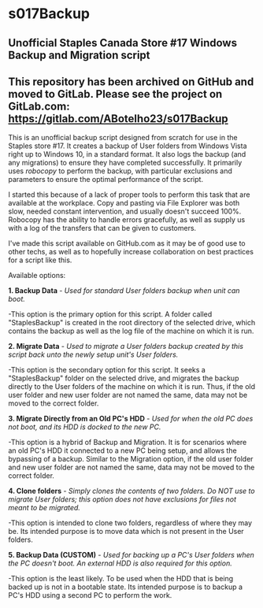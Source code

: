 # s017Backup
## Unofficial Staples Canada Store #17 Windows Backup and Migration script

## This repository has been archived on GitHub and moved to GitLab. Please see the project on GitLab.com: https://gitlab.com/ABotelho23/s017Backup

This is an unofficial backup script designed from scratch for use in the Staples store #17. It creates a backup of User folders from Windows Vista right up to Windows 10, in a standard format. It also logs the backup (and any migrations) to ensure they have completed successfully. It primarily uses *robocopy* to perform the backup, with particular exclusions and parameters to ensure the optimal performance of the script.

I started this because of a lack of proper tools to perform this task that are available at the workplace. Copy and pasting via File Explorer was both slow, needed constant intervention, and usually doesn't succeed 100%. Robocopy has the ability to handle errors gracefully, as well as supply us with a log of the transfers that can be given to customers.

I've made this script available on GitHub.com as it may be of good use to other techs, as well as to hopefully increase collaboration on best practices for a script like this.

Available options:

**1. Backup Data**  - *Used for standard User folders backup when unit can boot.*

-This option is the primary option for this script. A folder called "StaplesBackup" is created in the root directory of the selected drive, which contains the backup as well as the log file of the machine on which it is run.

**2. Migrate Data** - *Used to migrate a User folders backup created by this script back unto the newly setup unit's User folders.*

-This option is the secondary option for this script. It seeks a "StaplesBackup" folder on the selected drive, and migrates the backup directly to the User folders of the machine on which it is run. Thus, if the old user folder and new user folder are not named the same, data may not be moved to the correct folder.

**3. Migrate Directly from an Old PC's HDD** - *Used for when the old PC does not boot, and its HDD is docked to the new PC.*

-This option is a hybrid of Backup and Migration. It is for scenarios where an old PC's HDD it connected to a new PC being setup, and allows the bypassing of a backup. Similar to the Migration option, if the old user folder and new user folder are not named the same, data may not be moved to the correct folder.

**4. Clone folders** - *Simply clones the contents of two folders. Do NOT use to migrate User folders; this option does not have exclusions for files not meant to be migrated.*

-This option is intended to clone two folders, regardless of where they may be. Its intended purpose is to move data which is not present in the User folders.

**5. Backup Data (CUSTOM)** - *Used for backing up a PC's User folders when the PC doesn't boot. An external HDD is also required for this option.*

-This option is the least likely. To be used when the HDD that is being backed up is not in a bootable state. Its intended purpose is to backup a PC's HDD using a second PC to perform the work.
